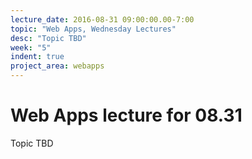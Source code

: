 ```yaml
---
lecture_date: 2016-08-31 09:00:00.00-7:00
topic: "Web Apps, Wednesday Lectures"
desc: "Topic TBD"
week: "5"
indent: true
project_area: webapps
---
```


# Web Apps lecture for 08.31

Topic TBD

